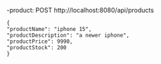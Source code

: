 
-product: POST http://localhost:8080/api/products
```
{
"productName": "iphone 15",
"productDescription": "a newer iphone",
"productPrice": 9990,
"productStock": 200
}
```
